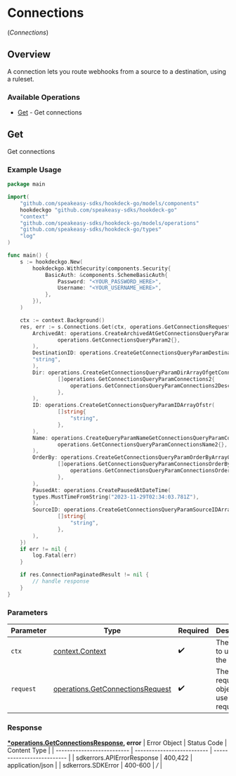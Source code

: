 # Connections
(*Connections*)

## Overview

A connection lets you route webhooks from a source to a destination, using a ruleset.

### Available Operations

* [Get](#get) - Get connections

## Get

Get connections

### Example Usage

```go
package main

import(
	"github.com/speakeasy-sdks/hookdeck-go/models/components"
	hookdeckgo "github.com/speakeasy-sdks/hookdeck-go"
	"context"
	"github.com/speakeasy-sdks/hookdeck-go/models/operations"
	"github.com/speakeasy-sdks/hookdeck-go/types"
	"log"
)

func main() {
    s := hookdeckgo.New(
        hookdeckgo.WithSecurity(components.Security{
            BasicAuth: &components.SchemeBasicAuth{
                Password: "<YOUR_PASSWORD_HERE>",
                Username: "<YOUR_USERNAME_HERE>",
            },
        }),
    )

    ctx := context.Background()
    res, err := s.Connections.Get(ctx, operations.GetConnectionsRequest{
        ArchivedAt: operations.CreateArchivedAtGetConnectionsQueryParam2(
                operations.GetConnectionsQueryParam2{},
        ),
        DestinationID: operations.CreateGetConnectionsQueryParamDestinationIDStr(
        "string",
        ),
        Dir: operations.CreateGetConnectionsQueryParamDirArrayOfgetConnectionsQueryParamConnections2(
                []operations.GetConnectionsQueryParamConnections2{
                    operations.GetConnectionsQueryParamConnections2Desc,
                },
        ),
        ID: operations.CreateGetConnectionsQueryParamIDArrayOfstr(
                []string{
                    "string",
                },
        ),
        Name: operations.CreateQueryParamNameGetConnectionsQueryParamConnectionsName2(
                operations.GetConnectionsQueryParamConnectionsName2{},
        ),
        OrderBy: operations.CreateGetConnectionsQueryParamOrderByArrayOfgetConnectionsQueryParamConnectionsOrderBy2(
                []operations.GetConnectionsQueryParamConnectionsOrderBy2{
                    operations.GetConnectionsQueryParamConnectionsOrderBy2CreatedAt,
                },
        ),
        PausedAt: operations.CreatePausedAtDateTime(
        types.MustTimeFromString("2023-11-29T02:34:03.781Z"),
        ),
        SourceID: operations.CreateGetConnectionsQueryParamSourceIDArrayOfstr(
                []string{
                    "string",
                },
        ),
    })
    if err != nil {
        log.Fatal(err)
    }

    if res.ConnectionPaginatedResult != nil {
        // handle response
    }
}
```

### Parameters

| Parameter                                                                            | Type                                                                                 | Required                                                                             | Description                                                                          |
| ------------------------------------------------------------------------------------ | ------------------------------------------------------------------------------------ | ------------------------------------------------------------------------------------ | ------------------------------------------------------------------------------------ |
| `ctx`                                                                                | [context.Context](https://pkg.go.dev/context#Context)                                | :heavy_check_mark:                                                                   | The context to use for the request.                                                  |
| `request`                                                                            | [operations.GetConnectionsRequest](../../models/operations/getconnectionsrequest.md) | :heavy_check_mark:                                                                   | The request object to use for the request.                                           |


### Response

**[*operations.GetConnectionsResponse](../../models/operations/getconnectionsresponse.md), error**
| Error Object               | Status Code                | Content Type               |
| -------------------------- | -------------------------- | -------------------------- |
| sdkerrors.APIErrorResponse | 400,422                    | application/json           |
| sdkerrors.SDKError         | 400-600                    | */*                        |
